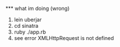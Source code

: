 *** what im doing (wrong) 

1. lein uberjar
2. cd sinatra
3. ruby ./app.rb
4. see error XMLHttpRequest is not defined
